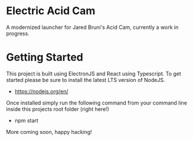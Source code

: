 # Electric Acid Cam
A modernized launcher for Jared Bruni's Acid Cam, currently a work in progress.

# Getting Started
This project is built using ElectronJS and React using Typescript. To get started please be sure to install the latest LTS version of NodeJS.

- https://nodejs.org/en/

Once installed simply run the following command from your command line inside this projects root folder (right here!)

- npm start

More coming soon, happy hacking!
